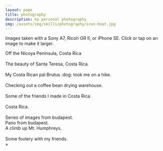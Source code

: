 ```yaml
---
layout: page
title: photography
description: my personal photography
img: /assets/img/skills/photography/icon-boat.jpg
---
```


Images taken with a Sony A7, Ricoh GR II, or iPhone SE. Click or tap on an image to make it larger.

<link rel="stylesheet" href="{{ site.baseurl }}/assets/css/modal.css">

<div class="img_row">
    <img class="col three" src="{{ site.baseurl }}/assets/img/skills/photography/costa-rica-blog-1.jpg" alt="" title="costa rica pano"/>
</div>
<div class="col three caption">
    Off the Nicoya Peninsula, Costa Rica
</div>

<div class="img_row">
    <img class="col two" src="{{ site.baseurl }}/assets/img/skills/photography/missing-the-beach-2.jpg" alt="" title="costa rican beach"/>
    <img class="col one" src="{{ site.baseurl }}/assets/img/skills/photography/ship-in-ocean.jpg" alt="" title="costa rican boat in the distance"/>
</div>
<div class="col three caption">
    The beauty of Santa Teresa, Costa Rica.
</div>

<div class="img_row">
    <img class="col one" src="{{ site.baseurl }}/assets/img/skills/photography/brutus-costa-dog.jpeg" alt="" title="brutus, the cuddly dog :)"/>
    <img class="col two" src="{{ site.baseurl }}/assets/img/skills/photography/costa-rica-landscape.jpeg" alt="" title="where Brutus took me"/>
</div>
<div class="col three caption">
    My Costa Rican pal Brutus :dog: took me on a hike.
</div>

<div class="img_row">
    <img class="col two" src="{{ site.baseurl }}/assets/img/skills/photography/coffee-beans.jpeg" alt="" title="some coffee beans drying"/>
    <img class="col one" src="{{ site.baseurl }}/assets/img/skills/photography/coffee-beans-thrown.jpeg" alt="" title="don't drop the coffee beans!"/>
</div>
<div class="col three caption">
    Checking out a coffee bean drying warehouse.
</div>

<div class="img_row">
    <img class="col one" src="{{ site.baseurl }}/assets/img/skills/photography/brutus-with-stick-2.jpg" alt="" title="my friend Brutus again :)"/>
    <img class="col one" src="{{ site.baseurl }}/assets/img/skills/photography/beach-pig.jpeg" alt="" title="a beach pig that stole my food!"/>
    <img class="col one" src="{{ site.baseurl }}/assets/img/skills/photography/costa-bird-1.jpeg" alt="" title="nice bird"/>
</div>
<div class="col three caption">
    Some of the friends I made in Costa Rica.
</div>

<div class="img_row">
    <img class="col one" src="{{ site.baseurl }}/assets/img/skills/photography/costa-pig.jpeg" alt="" title="another Costa Rican pig!"/>
    <img class="col two" src="{{ site.baseurl }}/assets/img/skills/photography/costa-rica-tree-line.jpeg" alt="" title="it sure rained alot!"/>
</div>
<div class="col three caption">
    Costa Rica.
</div>

<div class="img_row">
    <img class="col one" src="{{ site.baseurl }}/assets/img/skills/photography/budapest-3.jpeg" alt="" title="budapest"/>
    <img class="col one" src="{{ site.baseurl }}/assets/img/skills/photography/budapest-1.jpeg" alt="" title="budapest"/>
    <img class="col one" src="{{ site.baseurl }}/assets/img/skills/photography/budapest-2.jpeg" alt="" title="budapest"/>
</div>
<div class="col three caption">
    Series of images from budapest.
</div>

<div class="img_row">
    <img class="col three" src="{{ site.baseurl }}/assets/img/skills/photography/budapest-wide.jpeg" alt="" title="budapest"/>
</div>
<div class="col three caption">
    Pano from budapest.
</div>

<div class="">
    <img class="col three" src="{{ site.baseurl }}/assets/img/skills/photography/mt-humphreys-1.jpg" alt="" title="Mt. Humphreys, Flagstaff Arizona"/>
</div>
<div class="col three caption">
    A climb up Mt. Humphreys.
</div>

<div class="img_row">
    <img class="col one" id="myModal myImg" src="{{ site.baseurl }}/assets/img/skills/photography/beach-mack.jpg" alt="" title="another Costa Rican pig!"/>
    <img class="col two" id="myModal myImg" data-toggle="modal" data-target="#myModal" src="{{ site.baseurl }}/assets/img/skills/photography/friends-trip.jpg" alt="" title="it sure rained alot!"/>
</div>
<div class="col three caption" id="caption">
    Some foolery with my friends.
</div>




<div id="myModal" class="modal fade" role="dialog">
    <div class="modal-dialog">
        <div class="modal-content">
            <div class="modal-body image-container">
                <img class="img-responsive" src="" />
            </div>
            <div class="modal-footer">
                <!-- <button type="button" class="btn btn-default" data-dismiss="modal">Close</button> -->
                <span class="close">&times;</span>
            </div>
        </div>
    </div>
</div>



<script
  src="https://code.jquery.com/jquery-3.3.1.min.js"
  integrity="sha256-FgpCb/KJQlLNfOu91ta32o/NMZxltwRo8QtmkMRdAu8="
  crossorigin="anonymous"></script>
<script>
     $(document).ready(function () {
    $('img').on('click', function () {
        var image = $(this).attr('src');
     //    alert(image);
     $(".img-responsive").attr("src", image);
     $('#myModal').show()
     console.log("before the  function")
     //    $('#myModal').click('show.bs.modal', function () {
     //         console.log('this function got called')
     //        $(".img-responsive").attr("src", image);
     //    });
    });
});

$('.close').on('click', function () {
    $('#myModal').hide()
})

// When the user clicks anywhere outside of the modal, close it
window.onclick = function(event) {
    if (event.target == $('#myModal').is(":visible")) {
        $('#myModal').hide()
    }
}
</script>